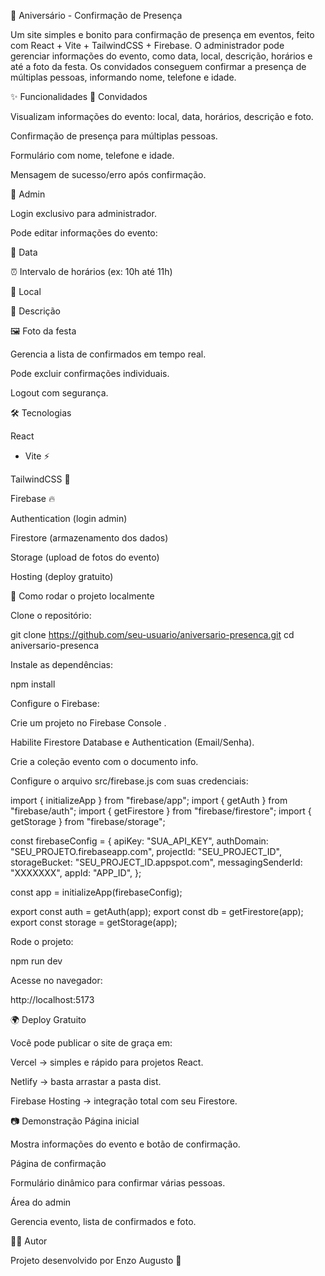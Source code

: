 🎂 Aniversário - Confirmação de Presença

Um site simples e bonito para confirmação de presença em eventos, feito com React + Vite + TailwindCSS + Firebase.
O administrador pode gerenciar informações do evento, como data, local, descrição, horários e até a foto da festa.
Os convidados conseguem confirmar a presença de múltiplas pessoas, informando nome, telefone e idade.

✨ Funcionalidades
👤 Convidados

Visualizam informações do evento: local, data, horários, descrição e foto.

Confirmação de presença para múltiplas pessoas.

Formulário com nome, telefone e idade.

Mensagem de sucesso/erro após confirmação.

🔑 Admin

Login exclusivo para administrador.

Pode editar informações do evento:

📅 Data

⏰ Intervalo de horários (ex: 10h até 11h)

📍 Local

📝 Descrição

🖼️ Foto da festa

Gerencia a lista de confirmados em tempo real.

Pode excluir confirmações individuais.

Logout com segurança.

🛠️ Tecnologias

React
 + Vite
 ⚡

TailwindCSS
 🎨

Firebase
 🔥

Authentication (login admin)

Firestore (armazenamento dos dados)

Storage (upload de fotos do evento)

Hosting (deploy gratuito)

🚀 Como rodar o projeto localmente

Clone o repositório:

git clone https://github.com/seu-usuario/aniversario-presenca.git
cd aniversario-presenca


Instale as dependências:

npm install


Configure o Firebase:

Crie um projeto no Firebase Console
.

Habilite Firestore Database e Authentication (Email/Senha).

Crie a coleção evento com o documento info.

Configure o arquivo src/firebase.js com suas credenciais:

import { initializeApp } from "firebase/app";
import { getAuth } from "firebase/auth";
import { getFirestore } from "firebase/firestore";
import { getStorage } from "firebase/storage";

const firebaseConfig = {
  apiKey: "SUA_API_KEY",
  authDomain: "SEU_PROJETO.firebaseapp.com",
  projectId: "SEU_PROJECT_ID",
  storageBucket: "SEU_PROJECT_ID.appspot.com",
  messagingSenderId: "XXXXXXX",
  appId: "APP_ID",
};

const app = initializeApp(firebaseConfig);

export const auth = getAuth(app);
export const db = getFirestore(app);
export const storage = getStorage(app);


Rode o projeto:

npm run dev


Acesse no navegador:

http://localhost:5173

🌍 Deploy Gratuito

Você pode publicar o site de graça em:

Vercel
 → simples e rápido para projetos React.

Netlify
 → basta arrastar a pasta dist.

Firebase Hosting
 → integração total com seu Firestore.

📷 Demonstração
Página inicial

Mostra informações do evento e botão de confirmação.

Página de confirmação

Formulário dinâmico para confirmar várias pessoas.

Área do admin

Gerencia evento, lista de confirmados e foto.

👨‍💻 Autor

Projeto desenvolvido por Enzo Augusto 🚀
